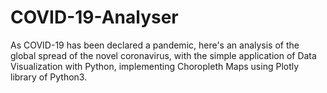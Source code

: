# COVID-19-Analyser
As COVID-19 has been declared a pandemic, here's an analysis of the global spread of the novel coronavirus, with the simple application of Data Visualization with Python, implementing Choropleth Maps using Plotly library of Python3.

